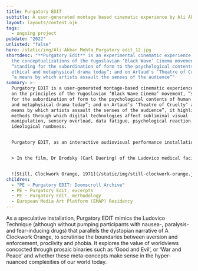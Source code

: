 ```yaml
---
title: Purgatory EDIT
subtitle: A user-generated montage based cinematic experience by Ali Akbar Mehta
layout: layouts/content.njk
tags:
  - ongoing project
pubdate: "2022"
unlisted: "false"
hero: /static/img/Ali Akbar Mehta_Purgatory edit_12.jpg
shortdesc: "**Purgatory Edit** is an experimental cinematic experience based on
  the conceptualizations of the Yugoslavian ‘Black Wave’ Cinema movement,
  “standing for the subordination of form to the psychological contents of human
  ethical and metaphysical drama today”; and on Artaud’s ‘Theatre of Cruelty’ as
  “a means by which artists assault the senses of the audience”"
summary: >-
  Purgatory EDIT is a user-generated montage-based cinematic experience. Based
  on the principles of the Yugoslavian ‘Black Wave Cinema’ movement, “standing
  for the subordination of form to the psychological contents of human ethical
  and metaphysical drama today”; and on Artaud’s ‘Theatre of Cruelty’ as “a
  means by which artists assault the senses of the audience”, it highlights the
  methods through which digital technologies affect subliminal visual
  manipulation, sensory overload, data fatigue, psychological reaction, and
  ideological numbness.


  Purgatory EDIT, as an interactive audiovisual performance installation, is inspired by the Ludovico Technique, a fictional negative-aversion technique depicted in ‘A Clockwork Orange’ (1971) directed by Stanley Kubrick, based on Anthony Burgess’s novel: 


  > In the film, Dr Brodsky (Carl Duering) of the Ludovico medical facility forces Alex (Malcolm McDowell) to watch violent images for extended periods of time as his eyes are held open with specula, while being pumped with nausea-, paralysis- and fear-inducing drugs at the same time. Its objective: the development of a nauseous association when experiencing or thinking about violence, causing an aversion. 


  ![Still, Clockwork Orange, 1971](/static/img/still-clockwork-orange.jpeg)
children:
  - "PE ~ Purgatory EDIT: Doomscroll Archive"
  - PE ~ Purgatory Edit, excerpts
  - PE ~ Purgatory Edit, methodology
  - European Media Art Platform (EMAP) Residency
---
```

As a speculative installation, Purgatory EDIT mimics the Ludovico Technique (although without pumping participants with nausea-, paralysis- and fear-inducing drugs) that parallels the dystopian narrative of A Clockwork Orange, to scrutinise the boundaries between aversion and enforcement, proclivity and phobia. It explores the value of worldviews concocted through prosaic binaries such as ‘Good and Evil’, or ‘War and Peace’ and whether these meta-concepts make sense in the hyper-nuanced complexities of our world today.
